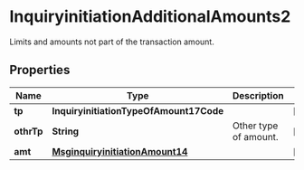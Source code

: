 

# InquiryinitiationAdditionalAmounts2

Limits and amounts not part of the transaction amount.

## Properties

| Name | Type | Description | Notes |
|------------ | ------------- | ------------- | -------------|
|**tp** | **InquiryinitiationTypeOfAmount17Code** |  |  [optional] |
|**othrTp** | **String** | Other type of amount. |  [optional] |
|**amt** | [**MsginquiryinitiationAmount14**](MsginquiryinitiationAmount14.md) |  |  [optional] |



